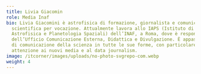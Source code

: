 ```yaml
---
title: Livia Giacomin
role: Media Inaf
bio: Livia Giacomini è astrofisica di formazione, giornalista e comunicatrice
  scientifica per vocazione. Attualmente lavora allo IAPS (Istituto di
  Astrofisica e Planetologia Spaziali) dell’INAF, a Roma, dove è responsabile
  dell’Ufficio Comunicazione Esterna, Didattica e Divulgazione. È appassionata
  di comunicazione della scienza in tutte le sue forme, con particolare
  attenzione ai nuovi media e al data journalism.
image: /itcorner/images/uploads/no-photo-svgrepo-com.webp
weight: 4
---
```

